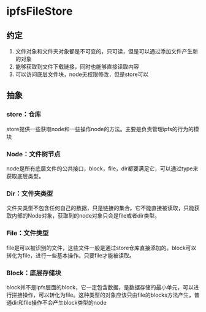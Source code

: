 # ipfsFileStore

## 约定

1. 文件对象和文件夹对象都是不可变的，只可读，但是可以通过添加文件产生新的对象
2. 能够获取到文件下载链接，同时也能够直接读取内容
3. 可以访问底层文件块，node无权限修改，但是store可以

## 抽象

### store：仓库

store提供一些获取node和一些操作node的方法。主要是负责管理ipfs的行为的模块

### Node：文件树节点

node是所有底层文件的公共接口，block，file，dir都要满足它，可以通过type来获取底层类型。

### Dir：文件夹类型

文件夹类型不包含任何自己的数据，只是链接的集合。它不能直接被读取，只能获取内部的Node对象，获取到的node对象只会是file或者dir类型。


### File：文件类型

file是可以被识别的文件，这些文件一般是通过store仓库直接添加的。block可以转化为file，进行一些基本操作。只要file才能被读取。


### Block：底层存储块

block并不是ipfs层面的block，它一定包含数据，是数据存储的最小单元，可以进行拼接操作，可以转化为file。这种类型的对象应该只由file的blocks方法产生，普通dir和file操作不会产生block类型的node


